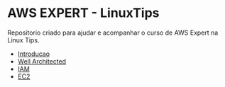 # AWS EXPERT - LinuxTips

Repositorio criado para ajudar e acompanhar o curso de AWS Expert na Linux Tips.

- [Introducao](https://github.com/willianmenezes/aws-expert/blob/main/01-INTRODUCAO.md)
- [Well Architected](https://github.com/willianmenezes/aws-expert/blob/main/02%20-%20Well-architected.md)
- [IAM](https://github.com/willianmenezes/aws-expert/blob/main/03%20-%20IAM.md)
- [EC2](https://github.com/willianmenezes/aws-expert/blob/main/04%20-%20EC2.md)
